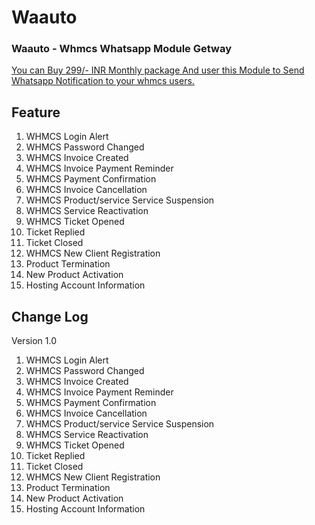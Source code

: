 # Waauto
### Waauto - Whmcs Whatsapp Module Getway

[You can Buy 299/- INR Monthly package And user this Module to Send Whatsapp Notification to your whmcs users.](https://waauto.in/price "You can Buy 299/- INR Monthly package And user this Module to Send Whatsapp Notification to your whmcs users.")

##  Feature

1. WHMCS Login Alert
2. WHMCS Password Changed
3. WHMCS Invoice Created
4. WHMCS Invoice Payment Reminder
5. WHMCS Payment Confirmation	
6. WHMCS Invoice Cancellation
7. WHMCS Product/service Service Suspension	
8. WHMCS Service Reactivation	
9. WHMCS Ticket Opened	
10. Ticket Replied	
11. Ticket Closed	
12. WHMCS New Client Registration	
13. Product Termination	
14. New Product Activation	
15. Hosting Account Information	

##  Change Log

   Version 1.0
1. WHMCS Login Alert
2. WHMCS Password Changed
3. WHMCS Invoice Created
4. WHMCS Invoice Payment Reminder
5. WHMCS Payment Confirmation	
6. WHMCS Invoice Cancellation
7. WHMCS Product/service Service Suspension	
8. WHMCS Service Reactivation	
9. WHMCS Ticket Opened	
10. Ticket Replied	
11. Ticket Closed	
12. WHMCS New Client Registration	
13. Product Termination	
14. New Product Activation	
15. Hosting Account Information
